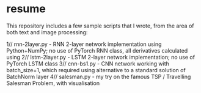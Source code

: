 # resume

This repository includes a few sample scripts that I wrote, from the area of both text and image processing:

1// rnn-2layer.py - RNN 2-layer network implementation using Python+NumPy; no use of PyTorch RNN class, all derivatives calculated using
2// lstm-2layer.py - LSTM 2-layer network implementation; no use of PyTorch LSTM class
3// cnn-bs1.py - CNN network working with batch_size=1, which required using alternative to a standard solution of BatchNorm layer
4// salesman.py - my try on the famous TSP / Travelling Salesman Problem, with visualisation
